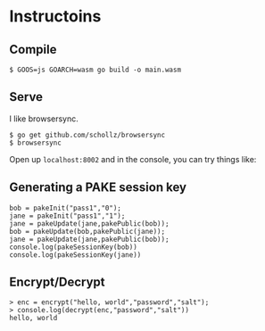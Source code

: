 # Instructoins

## Compile

```
$ GOOS=js GOARCH=wasm go build -o main.wasm
```

## Serve

I like browsersync.

```
$ go get github.com/schollz/browsersync
$ browsersync
```

Open up `localhost:8002` and in the console, you can try things like:

## Generating a PAKE session key

```
bob = pakeInit("pass1","0");
jane = pakeInit("pass1","1");
jane = pakeUpdate(jane,pakePublic(bob));
bob = pakeUpdate(bob,pakePublic(jane));
jane = pakeUpdate(jane,pakePublic(bob));
console.log(pakeSessionKey(bob))
console.log(pakeSessionKey(jane))
```

## Encrypt/Decrypt

```
> enc = encrypt("hello, world","password","salt");
> console.log(decrypt(enc,"password","salt"))
hello, world
```